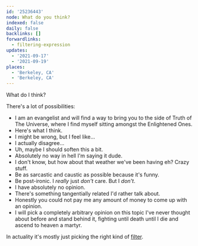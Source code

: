 ```yaml
---
id: '25236443'
node: What do you think?
indexed: false
daily: false
backlinks: []
forwardlinks:
  - filtering-expression
updates:
  - '2021-09-17'
  - '2021-09-19'
places:
  - 'Berkeley, CA'
  - 'Berkeley, CA'
---
```

What do I think?

There's a lot of possibilities:  

- I am an evangelist and will find a way to bring you to the side of Truth of The Universe, where I find myself sitting amongst the Enlightened Ones. 
- Here's what I think. 
- I might be wrong, but I feel like...
- I actually disagree...
- Uh, maybe I should soften this a bit.  
- Absolutely no way in hell I'm saying it dude. 
- I don't know, but how about that weather we've been having eh? Crazy stuff. 
- Be as sarcastic and caustic as possible because it's funny. 
- Be post-ironic. I *really* just *don't* care. But I *don't*.   
- I have absolutely no opinion. 
- There's something tangentially related I'd rather talk about. 
- Honestly you could not pay me any amount of money to come up with an opinion. 
- I will pick a completely arbitrary opinion on this topic I've never thought about before and stand behind it, fighting until death until I die and ascend to heaven a martyr. 

In actuality it's mostly just picking the right kind of [filter](filtering-expression.md). 
